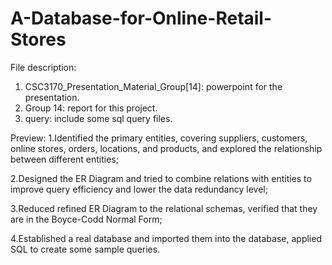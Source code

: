 # A-Database-for-Online-Retail-Stores
File description:
1. CSC3170_Presentation_Material_Group[14]: powerpoint for the presentation.
2. Group 14: report for this project.
3. query: include some sql query files.

Preview:
1.Identified the primary entities, covering suppliers, customers, online stores, orders, locations, and products, and explored the relationship between different entities; 

2.Designed the ER Diagram and tried to combine relations with entities to improve query efficiency and lower the data redundancy level;

3.Reduced refined ER Diagram to the relational schemas, verified that they are in the Boyce-Codd Normal Form;

4.Established a real database and imported them into the database, applied SQL to create some sample queries.
